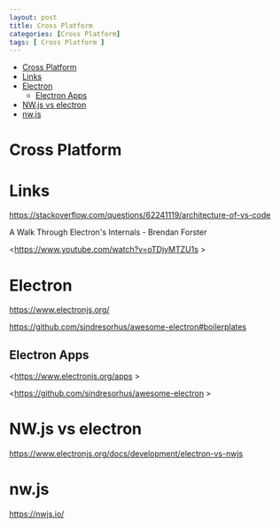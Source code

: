 ```yaml
---
layout: post
title: Cross Platform
categories: [Cross Platform]
tags: [ Cross Platform ]
--- 
```


- [Cross Platform](#cross-platform)
- [Links](#links)
- [Electron](#electron)
  - [Electron Apps](#electron-apps)
- [NW.js vs electron](#nwjs-vs-electron)
- [nw.js](#nwjs)

# Cross Platform 

# Links

<https://stackoverflow.com/questions/62241119/architecture-of-vs-code>

A Walk Through Electron's Internals - Brendan Forster

<https://www.youtube.com/watch?v=oTDjyMTZU1s >

# Electron

<https://www.electronjs.org/>

<https://github.com/sindresorhus/awesome-electron#boilerplates>



## Electron Apps 
<https://www.electronjs.org/apps >


<https://github.com/sindresorhus/awesome-electron >


# NW.js vs electron 

<https://www.electronjs.org/docs/development/electron-vs-nwjs>

# nw.js 

<https://nwjs.io/>